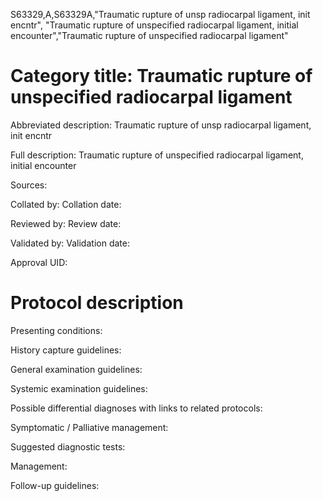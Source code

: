 S63329,A,S63329A,"Traumatic rupture of unsp radiocarpal ligament, init encntr", "Traumatic rupture of unspecified radiocarpal ligament, initial encounter","Traumatic rupture of unspecified radiocarpal ligament"
# Category title: Traumatic rupture of unspecified radiocarpal ligament

Abbreviated description: Traumatic rupture of unsp radiocarpal ligament, init encntr

Full description: Traumatic rupture of unspecified radiocarpal ligament, initial encounter

Sources:

Collated by:
Collation date:

Reviewed by:
Review date:

Validated by:
Validation date:

Approval UID:

# Protocol description

Presenting conditions:

History capture guidelines:

General examination guidelines:

Systemic examination guidelines:

Possible differential diagnoses with links to related protocols:

Symptomatic / Palliative management:

Suggested diagnostic tests:

Management:

Follow-up guidelines:
